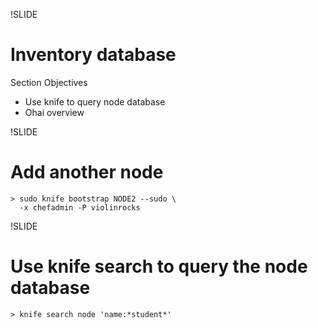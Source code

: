 !SLIDE
# Inventory database

Section Objectives

* Use knife to query node database
* Ohai overview

!SLIDE
# Add another node

    > sudo knife bootstrap NODE2 --sudo \
      -x chefadmin -P violinrocks

!SLIDE
# Use knife search to query the node database

    > knife search node 'name:*student*'
